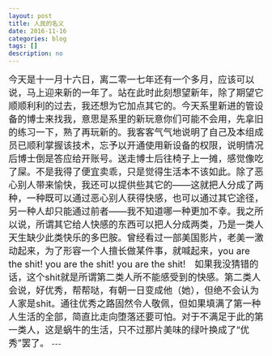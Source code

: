 ```yaml
---
layout: post
title: 人民的名义
date: 2016-11-16
categories: blog
tags: []
description: no
---
```

<font size="4">
今天是十一月十六日，离二零一七年还有一个多月，应该可以说，马上迎来新的一年了。站在此时此刻想望新年，除了期望它顺顺利利的过去，我还想为它加点其它的。今天系里新进的管设备的博士来找我，意思是系里的新玩意你们可能不会用，先拿旧的练习一下，熟了再玩新的。我客客气气地说明了自己及本组成员已顺利掌握该技术，忘予以开通使用新设备的权限，说明情况后博士倒是答应给开账号。送走博士后往椅子上一摊，感觉像吃了屎。不是我得了便宜卖乖，只是觉得生活本不该如此。除了恶心别人带来愉快，我还可以提供些其它的——这就把人分成了两种，一种既可以通过恶心别人获得快感，也可以通过其它途径，另一种人却只能通过前者——我不知道哪一种更加不幸。我之所以说，所谓其它给人快感的东西可以把人分成两类，乃是一类人天生缺少此类快乐的多巴胺。曾经看过一部美国影片，老美一激动起来，为了形容一个人擅长做某件事，就喊起来，you are the shit! you are the shit! you are the shit!　如果我没猜错的话，这个shit就是所谓第二类人所不能感受到的快感。第二类人会说，好优秀，帮帮哒，有朝一日变成他（她），但绝不会认为人家是shit。通往优秀之路固然令人敬佩，但如果填满了第一种人生活的全部，简直比走向堕落还要可怕。对于不满足于此的第一类人，这是蜗牛的生活，只不过那片美味的绿叶换成了“优秀”罢了。
</font>
---
